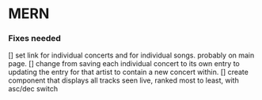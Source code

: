 # MERN

### Fixes needed
[] set link for individual concerts and for individual songs.  probably on main page.
[] change from saving each individual concert to its own entry to updating the entry for that artist to contain a new concert within.
[] create component that displays all tracks seen live, ranked most to least, with asc/dec switch
